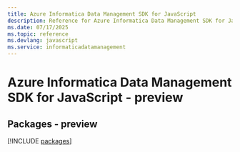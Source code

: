 ```yaml
---
title: Azure Informatica Data Management SDK for JavaScript
description: Reference for Azure Informatica Data Management SDK for JavaScript
ms.date: 07/17/2025
ms.topic: reference
ms.devlang: javascript
ms.service: informaticadatamanagement
---
```

# Azure Informatica Data Management SDK for JavaScript - preview
## Packages - preview
[!INCLUDE [packages](informatica-data-management-index.md)]